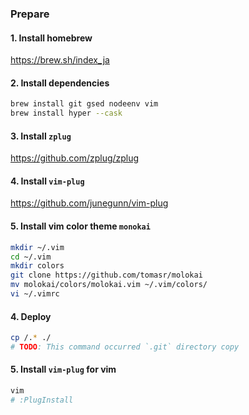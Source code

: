 ### Prepare

#### 1. Install homebrew
https://brew.sh/index_ja

#### 2. Install dependencies
```sh
brew install git gsed nodeenv vim
brew install hyper --cask
```

#### 3. Install `zplug`
https://github.com/zplug/zplug

#### 4. Install `vim-plug`
https://github.com/junegunn/vim-plug

#### 5. Install vim color theme `monokai`
```sh
mkdir ~/.vim
cd ~/.vim
mkdir colors
git clone https://github.com/tomasr/molokai
mv molokai/colors/molokai.vim ~/.vim/colors/
vi ~/.vimrc
```

#### 4. Deploy
```sh
cp /.* ./
# TODO: This command occurred `.git` directory copy
```

#### 5. Install `vim-plug` for vim
```sh
vim
# :PlugInstall
```
